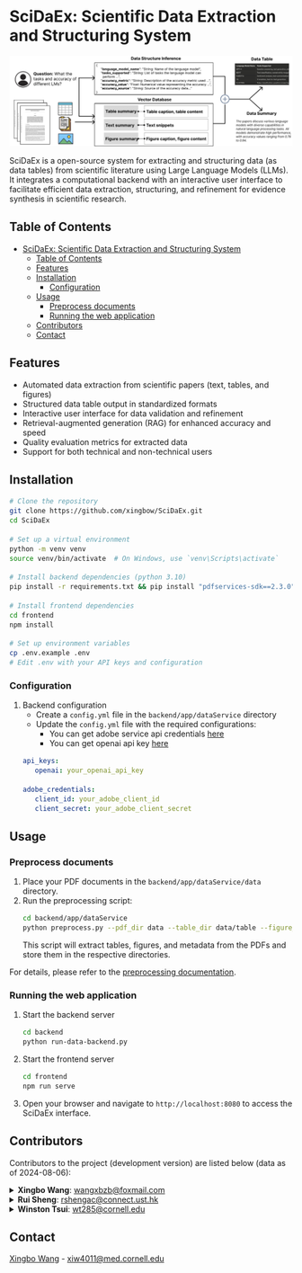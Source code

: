 # SciDaEx: Scientific Data Extraction and Structuring System

![SciDaEx Logo](scidaex_system.png)

SciDaEx is a open-source system for extracting and structuring data (as data tables) from scientific literature using Large Language Models (LLMs). It integrates a computational backend with an interactive user interface to facilitate efficient data extraction, structuring, and refinement for evidence synthesis in scientific research.

## Table of Contents

- [SciDaEx: Scientific Data Extraction and Structuring System](#scidaex-scientific-data-extraction-and-structuring-system)
  - [Table of Contents](#table-of-contents)
  - [Features](#features)
  - [Installation](#installation)
    - [Configuration](#configuration)
  - [Usage](#usage)
    - [Preprocess documents](#preprocess-documents)
    - [Running the web application](#running-the-web-application)
  - [Contributors](#contributors)
  - [Contact](#contact)

## Features

- Automated data extraction from scientific papers (text, tables, and figures)
- Structured data table output in standardized formats
- Interactive user interface for data validation and refinement
- Retrieval-augmented generation (RAG) for enhanced accuracy and speed
- Quality evaluation metrics for extracted data
- Support for both technical and non-technical users


## Installation

```bash
# Clone the repository
git clone https://github.com/xingbow/SciDaEx.git
cd SciDaEx

# Set up a virtual environment
python -m venv venv
source venv/bin/activate  # On Windows, use `venv\Scripts\activate`

# Install backend dependencies (python 3.10)
pip install -r requirements.txt && pip install "pdfservices-sdk==2.3.0"

# Install frontend dependencies
cd frontend
npm install

# Set up environment variables
cp .env.example .env
# Edit .env with your API keys and configuration
```

### Configuration
1. Backend configuration
   - Create a `config.yml` file in the `backend/app/dataService` directory
   - Update the `config.yml` file with the required configurations:
     - You can get adobe service api credentials [here](https://developer.adobe.com/document-services/docs/overview/pdf-services-api/)
     - You can get openai api key [here](https://platform.openai.com/api-keys)
    ```yaml
    api_keys:
       openai: your_openai_api_key

    adobe_credentials:
       client_id: your_adobe_client_id
       client_secret: your_adobe_client_secret
    ``` 

## Usage

### Preprocess documents
1. Place your PDF documents in the `backend/app/dataService/data` directory.
2. Run the preprocessing script:
   ```bash
   cd backend/app/dataService
   python preprocess.py --pdf_dir data --table_dir data/table --figure_dir data/figure --meta_dir data/meta
   ```  
    This script will extract tables, figures, and metadata from the PDFs and store them in the respective directories.

For details, please refer to the [preprocessing documentation](backend/app/dataService/README.md).


### Running the web application
1. Start the backend server
   ```bash
   cd backend
   python run-data-backend.py
   ```

2. Start the frontend server
   ```bash
   cd frontend
   npm run serve
   ```
3. Open your browser and navigate to `http://localhost:8080` to access the SciDaEx interface.

## Contributors

Contributors to the project (development version) are listed below (data as of 2024-08-06):
<details>
  <summary><strong>Xingbo Wang</strong>: <a href="mailto:wangxbzb@foxmail.com">wangxbzb@foxmail.com</a></summary>
  <ul>
    <li><strong>Total Commits</strong>: 63</li>
    <li><strong>Total Additions</strong>: 37,992</li>
    <li><strong>Total Deletions</strong>: 17,417</li>
  </ul>
</details>

<details>
  <summary><strong>Rui Sheng</strong>: <a href="mailto:rshengac@connect.ust.hk">rshengac@connect.ust.hk</a></summary>
  <ul>
    <li><strong>Total Commits</strong>: 14</li>
    <li><strong>Total Additions</strong>: 339</li>
    <li><strong>Total Deletions</strong>: 173</li>
  </ul>
</details>

<details>
  <summary><strong>Winston Tsui</strong>: <a href="mailto:wt285@cornell.edu">wt285@cornell.edu</a></summary>
  <ul>
    <li><strong>Total Commits</strong>: 2</li>
    <li><strong>Total Additions</strong>: 208</li>
    <li><strong>Total Deletions</strong>: 102</li>
  </ul>
</details>


## Contact

[Xingbo Wang](https://andy-xingbowang.com/) - xiw4011@med.cornell.edu




